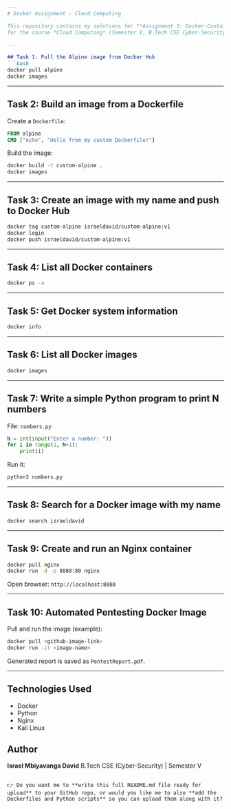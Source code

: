 ````markdown
---
# Docker Assignment - Cloud Computing

This repository contains my solutions for **Assignment 3: Docker-Container**  
for the course *Cloud Computing* (Semester V, B.Tech CSE Cyber-Security).  

---

## Task 1: Pull the Alpine image from Docker Hub
```bash
docker pull alpine
docker images
````

---

## Task 2: Build an image from a Dockerfile

Create a `Dockerfile`:

```dockerfile
FROM alpine
CMD ["echo", "Hello from my custom Dockerfile!"]
```

Build the image:

```bash
docker build -t custom-alpine .
docker images
```

---

## Task 3: Create an image with my name and push to Docker Hub

```bash
docker tag custom-alpine israeldavid/custom-alpine:v1
docker login
docker push israeldavid/custom-alpine:v1
```

---

## Task 4: List all Docker containers

```bash
docker ps -a
```

---

## Task 5: Get Docker system information

```bash
docker info
```

---

## Task 6: List all Docker images

```bash
docker images
```

---

## Task 7: Write a simple Python program to print N numbers

File: `numbers.py`

```python
N = int(input("Enter a number: "))
for i in range(1, N+1):
    print(i)
```

Run it:

```bash
python3 numbers.py
```

---

## Task 8: Search for a Docker image with my name

```bash
docker search israeldavid
```

---

## Task 9: Create and run an Nginx container

```bash
docker pull nginx
docker run -d -p 8080:80 nginx
```

Open browser: `http://localhost:8080`

---

## Task 10: Automated Pentesting Docker Image

Pull and run the image (example):

```bash
docker pull <github-image-link>
docker run -it <image-name>
```

Generated report is saved as `PentestReport.pdf`.

---

## Technologies Used

* Docker
* Python
* Nginx
* Kali Linux

## Author

**Israel Mbiyavanga David**
B.Tech CSE (Cyber-Security) | Semester V

```

👉 Do you want me to **write this full README.md file ready for upload** to your GitHub repo, or would you like me to also **add the Dockerfiles and Python scripts** so you can upload them along with it?
```
